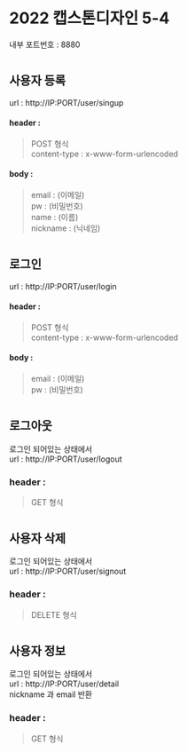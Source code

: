 # 2022 캡스톤디자인 5-4
내부 포트번호 : 8880
#
## 사용자 등록
url : http://IP:PORT/user/singup  
#### header :
> POST 형식  
> content-type : x-www-form-urlencoded  
#### body : 
> email : (이메일)  
> pw : (비밀번호)  
> name : (이름)  
> nickname : (닉네임)
#
## 로그인
url : http://IP:PORT/user/login  
#### header :
> POST 형식  
> content-type : x-www-form-urlencoded  
#### body :
> email : (이메일)  
> pw : (비밀번호)  
#
## 로그아웃
로그인 되어있는 상태에서  
url : http://IP:PORT/user/logout
### header : 
> GET 형식
#
## 사용자 삭제
로그인 되어있는 상태에서  
url : http://IP:PORT/user/signout
### header : 
> DELETE 형식
#
## 사용자 정보
로그인 되어있는 상태에서  
url : http://IP:PORT/user/detail  
nickname 과 email 반환
### header : 
> GET 형식
